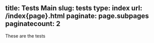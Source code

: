title: Tests Main
slug: tests
type: index
url: /index{page}.html
paginate: page.subpages
paginatecount: 2
---
These are the tests
